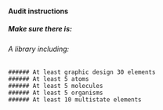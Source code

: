 #### Audit instructions

##### Make sure there is: 

###### A library including:
    ###### At least graphic design 30 elements
    ###### At least 5 atoms
    ###### At least 5 molecules
    ###### At least 5 organisms
    ###### At least 10 multistate elements